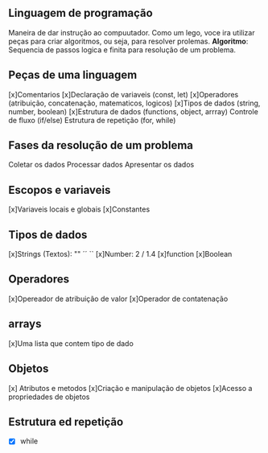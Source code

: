 ## Linguagem de programação

Maneira de dar instrução ao compuutador.
Como um lego, voce ira utilizar peças para criar algoritmos, ou seja, para resolver prolemas.
**Algoritmo**: Sequencia de passos logica e finita para resolução de um problema.

## Peças de uma linguagem

[x]Comentarios
[x]Declaração de variaveis (const, let)
[x]Operadores (atribuição, concatenação, matematicos, logicos)
[x]Tipos de dados (string, number, boolean)
[x]Estrutura de dados (functions, object, arrray)
Controle de fluxo (if/else)
Estrutura de repetição (for, while)

## Fases da resolução de um problema

Coletar os dados
Processar dados
Apresentar os dados

## Escopos e variaveis

[x]Variaveis locais e globais
[x]Constantes

## Tipos de dados

[x]Strings (Textos): "" ´´ ``
[x]Number: 2 / 1.4
[x]function
[x]Boolean

## Operadores

[x]Opereador de atribuição de valor
[x]Operador de contatenação

## arrays

[x]Uma lista que contem tipo de dado

## Objetos

[x] Atributos e metodos
[x]Criação e manipulação de objetos
[x]Acesso a propriedades de objetos

## Estrutura ed repetição

-[x] while
